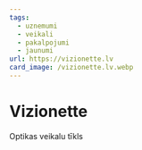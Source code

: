 ```yaml
---
tags:
  - uznemumi
  - veikali
  - pakalpojumi
  - jaunumi
url: https://vizionette.lv
card_image: /vizionette.lv.webp
---
```


# Vizionette

Optikas veikalu tīkls
